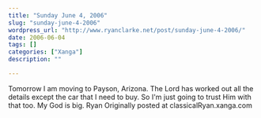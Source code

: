 ```yaml
---
title: "Sunday June 4, 2006"
slug: "sunday-june-4-2006"
wordpress_url: "http://www.ryanclarke.net/post/sunday-june-4-2006/"
date: 2006-06-04
tags: []
categories: ["Xanga"]
description: ""

---
```


Tomorrow I am moving to Payson, Arizona.
The Lord has worked out all the details except the car that I need to buy. So I'm just going to trust Him with that too.
My God is big.
Ryan
Originally posted at classicalRyan.xanga.com
